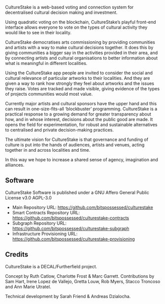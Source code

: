 CultureStake is a web-based voting and connection system for decentralised cultural decision making and investment.

Using quadratic voting on the blockchain, CultureStake’s playful front-end interface allows everyone to vote on the types of cultural activity they would like to see in their locality.

CultureStake democratises arts commissioning by providing communities and artists with a way to make cultural decisions together. It does this by giving communities a bigger say in the activities provided in their area, and by connecting artists and cultural organisations to better information about what is meaningful in different localities.

Using the CultureStake app people are invited to consider the social and cultural relevance of particular artworks to their localities. And they are given a way to rank how strongly they feel about artworks and the issues they raise. Votes are tracked and made visible, giving evidence of the types of projects communities would most value.

Currently major artists and cultural sponsors have the upper hand and this can result in one-size-fits-all ‘blockbuster’ programming. CultureStake is a practical response to a growing demand for greater transparency about how, and in whose interest, decisions about the public good are made. It opens the field for experimentation, for robust and sustainable alternatives to centralised and private decision-making practices.

The ultimate vision for CultureStake is that governance and funding of culture is put into the hands of audiences, artists and venues, acting together in and across localities and time.

In this way we hope to increase a shared sense of agency, imagination and alliances.

## Software

CultureStake Software is published under a GNU Affero General Public License v3.0 AGPL-3.0

* Main Repository URL: https://github.com/bitspossessed/culturestake
* Smart Contracts Repository URL: https://github.com/bitspossessed/culturestake-contracts
* Subgraph Repository URL: https://github.com/bitspossessed/culturestake-subgraph
* Infrastructure Provisioning URL: https://github.com/bitspossessed/culturestake-provisioning

## Credits

CultureStake is a DECAL/Furtherfield project.

Concept by Ruth Catlow, Charlotte Frost & Marc Garrett. Contributions by Sam Hart, Irene Lopez de Vallejo, Gretta Louw, Rob Myers, Stacco Troncoso and Ann Marie Utratel.

Technical development by Sarah Friend & Andreas Dzialocha.
